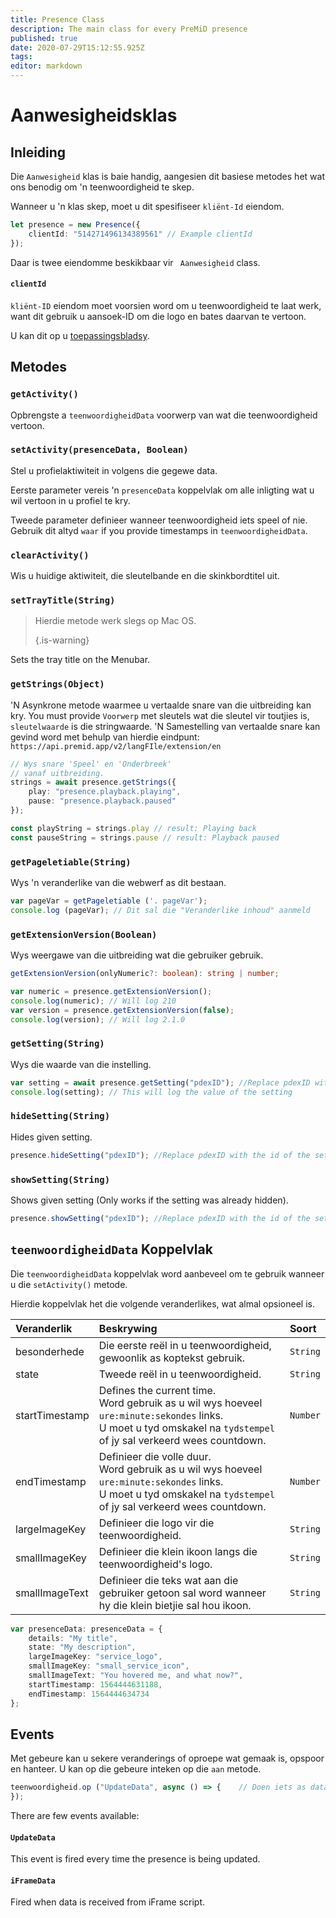 ```yaml
---
title: Presence Class
description: The main class for every PreMiD presence
published: true
date: 2020-07-29T15:12:55.925Z
tags:
editor: markdown
---
```


# Aanwesigheidsklas

## Inleiding

Die `Aanwesigheid` klas is baie handig, aangesien dit basiese metodes het wat ons benodig om 'n teenwoordigheid te skep.

 Wanneer u 'n klas skep, moet u dit spesifiseer `kliënt-Id` eiendom.

```typescript
let presence = new Presence({
    clientId: "514271496134389561" // Example clientId
});
```

Daar is twee eiendomme beskikbaar vir ` Aanwesigheid` class.

#### `clientId`

`kliënt-ID` eiendom moet voorsien word om u teenwoordigheid te laat werk, want dit gebruik u aansoek-ID om die logo en bates daarvan te vertoon.

U kan dit op u [toepassingsbladsy](https://discordapp.com/developers/applications).

## Metodes

### `getActivity()`

Opbrengste a `teenwoordigheidData` voorwerp van wat die teenwoordigheid vertoon.

### `setActivity(presenceData, Boolean)`

Stel u profielaktiwiteit in volgens die gegewe data.

Eerste parameter vereis 'n `presenceData` koppelvlak om alle inligting wat u wil vertoon in u profiel te kry.

Tweede parameter definieer wanneer teenwoordigheid iets speel of nie. Gebruik dit altyd `waar` if you provide timestamps in `teenwoordigheidData`.

### `clearActivity()`

Wis u huidige aktiwiteit, die sleutelbande en die skinkbordtitel uit.

### `setTrayTitle(String)`

> Hierdie metode werk slegs op Mac OS. 
> 
> {.is-warning}

Sets the tray title on the Menubar.

### `getStrings(Object)`

'N Asynkrone metode waarmee u vertaalde snare van die uitbreiding kan kry. You must provide `Voorwerp` met sleutels wat die sleutel vir toutjies is, `sleutelwaarde` is die stringwaarde. 'N Samestelling van vertaalde snare kan gevind word met behulp van hierdie eindpunt: `https://api.premid.app/v2/langFIle/extension/en`

```typescript
// Wys snare 'Speel' en 'Onderbreek'
// vanaf uitbreiding.
strings = await presence.getStrings({
    play: "presence.playback.playing",
    pause: "presence.playback.paused"
});

const playString = strings.play // result: Playing back
const pauseString = strings.pause // result: Playback paused
```

### `getPageletiable(String)`

Wys 'n veranderlike van die webwerf as dit bestaan.

```typescript
var pageVar = getPageletiable ('. pageVar');
console.log (pageVar); // Dit sal die "Veranderlike inhoud" aanmeld
```

### `getExtensionVersion(Boolean)`
Wys weergawe van die uitbreiding wat die gebruiker gebruik.
```typescript
getExtensionVersion(onlyNumeric?: boolean): string | number;

var numeric = presence.getExtensionVersion();
console.log(numeric); // Will log 210
var version = presence.getExtensionVersion(false);
console.log(version); // Will log 2.1.0
```

### `getSetting(String)`
Wys die waarde van die instelling.
```typescript
var setting = await presence.getSetting("pdexID"); //Replace pdexID with the id of the setting
console.log(setting); // This will log the value of the setting
```

### `hideSetting(String)`
Hides given setting.
```typescript
presence.hideSetting("pdexID"); //Replace pdexID with the id of the setting
```

### `showSetting(String)`
Shows given setting (Only works if the setting was already hidden).
```typescript
presence.showSetting("pdexID"); //Replace pdexID with the id of the setting
```

## `teenwoordigheidData` Koppelvlak

Die `teenwoordigheidData` koppelvlak word aanbeveel om te gebruik wanneer u die `setActivity()` metode.

Hierdie koppelvlak het die volgende veranderlikes, wat almal opsioneel is.

<table>
  <thead>
    <tr>
      <th style="text-align:left">Veranderlik</th>
      <th style="text-align:left">Beskrywing</th>
      <th style="text-align:left">Soort</th>
    </tr>
  </thead>
  <tbody>
    <tr>
      <td style="text-align:left">besonderhede</td>
      <td style="text-align:left">Die eerste reël in u teenwoordigheid, gewoonlik as koptekst gebruik.</td>
      <td style="text-align:left"><code>String</code>
      </td>
    </tr>
    <tr>
      <td style="text-align:left">state</td>
      <td style="text-align:left">Tweede reël in u teenwoordigheid.</td>
      <td style="text-align:left"><code>String</code>
      </td>
    </tr>
    <tr>
      <td style="text-align:left">startTimestamp</td>
      <td style="text-align:left">Defines the current time.<br>
        Word gebruik as u wil wys hoeveel <code>ure:minute:sekondes</code> links.
          <br>U moet u tyd omskakel na <code>tydstempel</code> of jy sal verkeerd wees countdown.
      </td>
      <td style="text-align:left"><code>Number</code>
      </td>
    </tr>
    <tr>
      <td style="text-align:left">endTimestamp</td>
      <td style="text-align:left">Definieer die volle duur.
        <br>Word gebruik as u wil wys hoeveel <code>ure:minute:sekondes</code> links.
          <br>U moet u tyd omskakel na <code>tydstempel</code> of jy sal verkeerd wees countdown.
      </td>
      <td style="text-align:left"><code>Number</code>
      </td>
    </tr>
    <tr>
      <td style="text-align:left">largeImageKey</td>
      <td style="text-align:left">Definieer die logo vir die teenwoordigheid.</td>
      <td style="text-align:left"><code>String</code>
      </td>
    </tr>
    <tr>
      <td style="text-align:left">smallImageKey</td>
      <td style="text-align:left">Definieer die klein ikoon langs die teenwoordigheid&apos;s logo.</td>
      <td style="text-align:left"><code>String</code>
      </td>
    </tr>
    <tr>
      <td style="text-align:left">smallImageText</td>
      <td style="text-align:left">Definieer die teks wat aan die gebruiker getoon sal word wanneer hy die klein bietjie sal hou ikoon.</td>
      <td style="text-align:left"><code>String</code>
      </td>
    </tr>
  </tbody>
</table>

```typescript
var presenceData: presenceData = {
    details: "My title",
    state: "My description",
    largeImageKey: "service_logo",
    smallImageKey: "small_service_icon",
    smallImageText: "You hovered me, and what now?",
    startTimestamp: 1564444631188,
    endTimestamp: 1564444634734
};
```

## Events

Met gebeure kan u sekere veranderings of oproepe wat gemaak is, opspoor en hanteer. U kan op die gebeure inteken op die `aan` metode.

```typescript
teenwoordigheid.op ("UpdateData", async () => {    // Doen iets as data opgedateer word.
});
```

There are few events available:

#### `UpdateData`

This event is fired every time the presence is being updated.

#### `iFrameData`

Fired when data is received from iFrame script.
